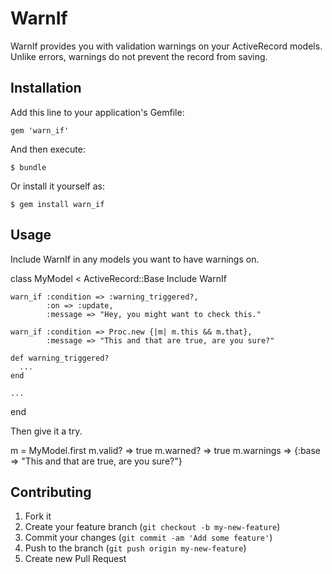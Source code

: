 # WarnIf

WarnIf provides you with validation warnings on your ActiveRecord
models. Unlike errors, warnings do not prevent the record from saving.

## Installation

Add this line to your application's Gemfile:

    gem 'warn_if'

And then execute:

    $ bundle

Or install it yourself as:

    $ gem install warn_if

## Usage

Include WarnIf in any models you want to have warnings on.

  class MyModel < ActiveRecord::Base
    Include WarnIf

    warn_if :condition => :warning_triggered?,
            :on => :update,
            :message => "Hey, you might want to check this."

    warn_if :condition => Proc.new {|m| m.this && m.that},
            :message => "This and that are true, are you sure?"

    def warning_triggered?
      ...
    end

    ...
  end

Then give it a try.

  m = MyModel.first
  m.valid? => true
  m.warned? => true
  m.warnings => {:base => "This and that are true, are you sure?"}

## Contributing

1. Fork it
2. Create your feature branch (`git checkout -b my-new-feature`)
3. Commit your changes (`git commit -am 'Add some feature'`)
4. Push to the branch (`git push origin my-new-feature`)
5. Create new Pull Request
